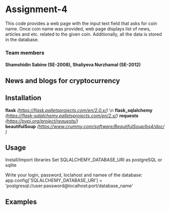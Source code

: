 # Assignment-4
This code provides a web page with the input text field that asks for coin name. Once coin name was provided, web page displays list of news, articles and etc. related to the given coin. Additionally, all the data is stored in the database. 

### Team members 
#### Shamshidin Sabine (SE-2008), Shaliyeva Nurzhamal (SE-2012)

## News and blogs for cryptocurrency

## Installation 
**flask** _(https://flask.palletsprojects.com/en/2.0.x/)_ \n
**flask_sqlalchemy** _(https://flask-sqlalchemy.palletsprojects.com/en/2.x/)_
**requests**  _(https://pypi.org/project/requests/)_
**beautifulSoup** _(https://www.crummy.com/software/BeautifulSoup/bs4/doc/)_

## Usage
Install/Import libraries
Set SQLALCHEMY_DATABASE_URI as postgreSQL or sqlite

Write your login, password, loclahost and namee of the database:
app.config['SQLALCHEMY_DATABASE_URI'] = 'postgresql://user:password@localhost:port/database_name'

## Examples 

